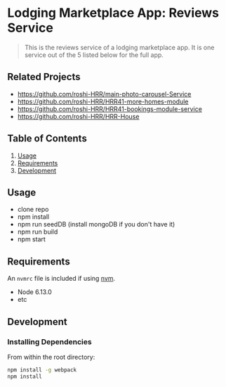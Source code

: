 # Lodging Marketplace App: Reviews Service

> This is the reviews service of a lodging marketplace app. It is one service out of the 5 listed below for the full app.

## Related Projects

  - https://github.com/roshi-HRR/main-photo-carousel-Service
  - https://github.com/roshi-HRR/HRR41-more-homes-module
  - https://github.com/roshi-HRR/HRR41-bookings-module-service
  - https://github.com/roshi-HRR/HRR-House

## Table of Contents

1. [Usage](#Usage)
1. [Requirements](#requirements)
1. [Development](#development)

## Usage

- clone repo
- npm install
- npm run seedDB (install mongoDB if you don't have it)
- npm run build
- npm start

## Requirements

An `nvmrc` file is included if using [nvm](https://github.com/creationix/nvm).

- Node 6.13.0
- etc

## Development

### Installing Dependencies

From within the root directory:

```sh
npm install -g webpack
npm install
```

